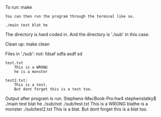 To run: 
	make

	You can then run the program through the terminal like so. 

	./main test blat he


The directory is hard coded in. And the directory is './sub' in this case. 

Clean up: 
	make clean



Files in './sub':
	not: 
	 fdsaf  sdfa asdf sd

	test.txt
	 	This is a WRONG
		he is a monster

	test2.txt:
		This is a test.
		But dont forget this is a test too.

Output after program is run. 
	Stephens-MacBook-Pro:hw4 stephenslatky$ ./main test blat he
	./sub/not
	./sub/test.txt
	This is a WRONG
	blathe is a monster
	./sub/test2.txt
	This is a blat.
	But dont forget this is a blat too.